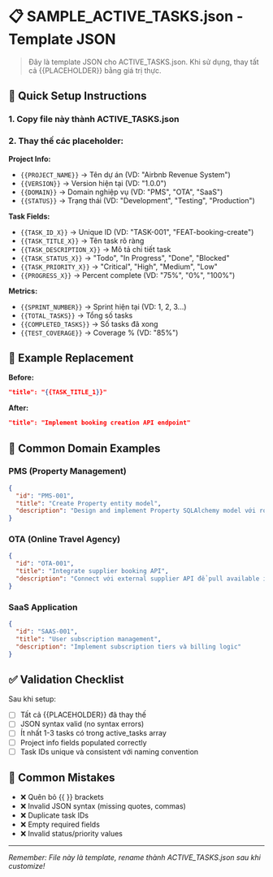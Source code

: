 # 📋 SAMPLE_ACTIVE_TASKS.json - Template JSON

> Đây là template JSON cho ACTIVE_TASKS.json. Khi sử dụng, thay tất cả {{PLACEHOLDER}} bằng giá trị thực.

## 🔧 Quick Setup Instructions

### 1. Copy file này thành ACTIVE_TASKS.json
### 2. Thay thế các placeholder:

**Project Info:**
- `{{PROJECT_NAME}}` → Tên dự án (VD: "Airbnb Revenue System")
- `{{VERSION}}` → Version hiện tại (VD: "1.0.0")  
- `{{DOMAIN}}` → Domain nghiệp vụ (VD: "PMS", "OTA", "SaaS")
- `{{STATUS}}` → Trạng thái (VD: "Development", "Testing", "Production")

**Task Fields:**
- `{{TASK_ID_X}}` → Unique ID (VD: "TASK-001", "FEAT-booking-create")
- `{{TASK_TITLE_X}}` → Tên task rõ ràng
- `{{TASK_DESCRIPTION_X}}` → Mô tả chi tiết task
- `{{TASK_STATUS_X}}` → "Todo", "In Progress", "Done", "Blocked"
- `{{TASK_PRIORITY_X}}` → "Critical", "High", "Medium", "Low"
- `{{PROGRESS_X}}` → Percent complete (VD: "75%", "0%", "100%")

**Metrics:**
- `{{SPRINT_NUMBER}}` → Sprint hiện tại (VD: 1, 2, 3...)
- `{{TOTAL_TASKS}}` → Tổng số tasks
- `{{COMPLETED_TASKS}}` → Số tasks đã xong
- `{{TEST_COVERAGE}}` → Coverage % (VD: "85%")

## 📝 Example Replacement

**Before:**
```json
"title": "{{TASK_TITLE_1}}"
```

**After:**
```json  
"title": "Implement booking creation API endpoint"
```

## 🎯 Common Domain Examples

### PMS (Property Management)
```json
{
  "id": "PMS-001",
  "title": "Create Property entity model",
  "description": "Design and implement Property SQLAlchemy model với room relationships"
}
```

### OTA (Online Travel Agency)  
```json
{
  "id": "OTA-001", 
  "title": "Integrate supplier booking API",
  "description": "Connect với external supplier API để pull available inventory"
}
```

### SaaS Application
```json
{
  "id": "SAAS-001",
  "title": "User subscription management",  
  "description": "Implement subscription tiers và billing logic"
}
```

## ✅ Validation Checklist

Sau khi setup:
- [ ] Tất cả {{PLACEHOLDER}} đã thay thế
- [ ] JSON syntax valid (no syntax errors)  
- [ ] Ít nhất 1-3 tasks có trong active_tasks array
- [ ] Project info fields populated correctly
- [ ] Task IDs unique và consistent với naming convention

## 🚨 Common Mistakes

- ❌ Quên bỏ {{ }} brackets
- ❌ Invalid JSON syntax (missing quotes, commas)
- ❌ Duplicate task IDs
- ❌ Empty required fields
- ❌ Invalid status/priority values

---

*Remember: File này là template, rename thành ACTIVE_TASKS.json sau khi customize!*